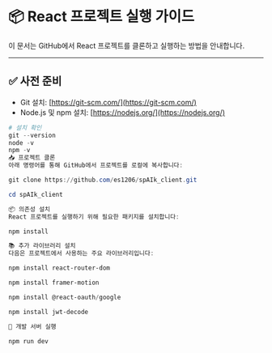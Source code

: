 # 📦 React 프로젝트 실행 가이드

이 문서는 GitHub에서 React 프로젝트를 클론하고 실행하는 방법을 안내합니다.

---

## ✅ 사전 준비

- Git 설치: [https://git-scm.com/](https://git-scm.com/)
- Node.js 및 npm 설치: [https://nodejs.org/](https://nodejs.org/)

```powershell
# 설치 확인
git --version
node -v
npm -v
📥 프로젝트 클론
아래 명령어를 통해 GitHub에서 프로젝트를 로컬에 복사합니다:

git clone https://github.com/es1206/spAIk_client.git

cd spAIk_client

📦 의존성 설치
React 프로젝트를 실행하기 위해 필요한 패키지를 설치합니다:

npm install

📚 추가 라이브러리 설치
다음은 프로젝트에서 사용하는 주요 라이브러리입니다:

npm install react-router-dom

npm install framer-motion

npm install @react-oauth/google

npm install jwt-decode

🚀 개발 서버 실행

npm run dev